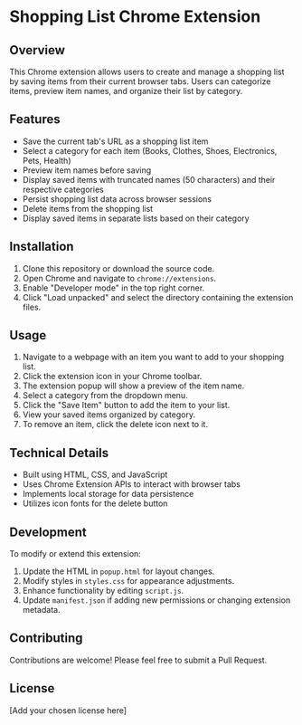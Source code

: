 # Shopping List Chrome Extension

## Overview

This Chrome extension allows users to create and manage a shopping list by saving items from their current browser tabs. Users can categorize items, preview item names, and organize their list by category.

## Features

- Save the current tab's URL as a shopping list item
- Select a category for each item (Books, Clothes, Shoes, Electronics, Pets, Health)
- Preview item names before saving
- Display saved items with truncated names (50 characters) and their respective categories
- Persist shopping list data across browser sessions
- Delete items from the shopping list
- Display saved items in separate lists based on their category

## Installation

1. Clone this repository or download the source code.
2. Open Chrome and navigate to `chrome://extensions`.
3. Enable "Developer mode" in the top right corner.
4. Click "Load unpacked" and select the directory containing the extension files.

## Usage

1. Navigate to a webpage with an item you want to add to your shopping list.
2. Click the extension icon in your Chrome toolbar.
3. The extension popup will show a preview of the item name.
4. Select a category from the dropdown menu.
5. Click the "Save Item" button to add the item to your list.
6. View your saved items organized by category.
7. To remove an item, click the delete icon next to it.

## Technical Details

- Built using HTML, CSS, and JavaScript
- Uses Chrome Extension APIs to interact with browser tabs
- Implements local storage for data persistence
- Utilizes icon fonts for the delete button

## Development

To modify or extend this extension:

1. Update the HTML in `popup.html` for layout changes.
2. Modify styles in `styles.css` for appearance adjustments.
3. Enhance functionality by editing `script.js`.
4. Update `manifest.json` if adding new permissions or changing extension metadata.

## Contributing

Contributions are welcome! Please feel free to submit a Pull Request.

## License

[Add your chosen license here]
